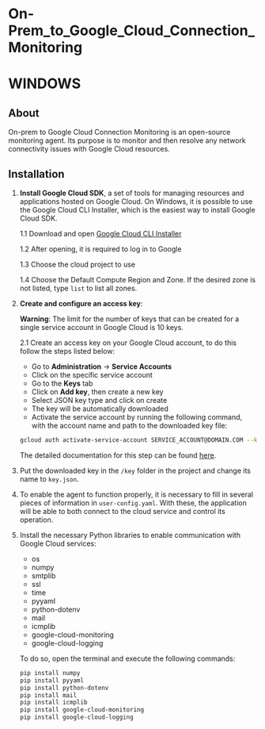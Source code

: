 # On-Prem_to_Google_Cloud_Connection_Monitoring


# WINDOWS

## About

On-prem to Google Cloud Connection Monitoring is an open-source monitoring agent. Its purpose is to monitor and then resolve any network connectivity issues with Google Cloud resources.

## Installation

1. **Install Google Cloud SDK**, a set of tools for managing resources and applications hosted on Google Cloud. On Windows, it is possible to use the Google Cloud CLI Installer, which is the easiest way to install Google Cloud SDK.

    1.1 Download and open [Google Cloud CLI Installer](https://dl.google.com/dl/cloudsdk/channels/rapid/GoogleCloudSDKInstaller.exe)

    1.2 After opening, it is required to log in to Google

    1.3 Choose the cloud project to use

    1.4 Choose the Default Compute Region and Zone. If the desired zone is not listed, type `list` to list all zones.

2. **Create and configure an access key**:

    **Warning**: The limit for the number of keys that can be created for a single service account in Google Cloud is 10 keys.

    2.1 Create an access key on your Google Cloud account, to do this follow the steps listed below:

    - Go to **Administration** -> **Service Accounts**
    - Click on the specific service account
    - Go to the **Keys** tab
    - Click on **Add key**, then create a new key
    - Select JSON key type and click on create
    - The key will be automatically downloaded
    - Activate the service account by running the following command, with the account name and path to the downloaded key file:
    
    ```bash
    gcloud auth activate-service-account SERVICE_ACCOUNT@DOMAIN.COM --key-file=/path/key.json
    ```

    The detailed documentation for this step can be found [here](https://cloud.google.com/sdk/gcloud/reference/auth/activate-service-account).

3. Put the downloaded key in the `/key` folder in the project and change its name to `key.json`.

4. To enable the agent to function properly, it is necessary to fill in several pieces of information in `user-config.yaml`. With these, the application will be able to both connect to the cloud service and control its operation.

5. Install the necessary Python libraries to enable communication with Google Cloud services:

    - os
    - numpy
    - smtplib
    - ssl
    - time
    - pyyaml
    - python-dotenv
    - mail
    - icmplib
    - google-cloud-monitoring
    - google-cloud-logging

    To do so, open the terminal and execute the following commands:

    ```bash
    pip install numpy
    pip install pyyaml
    pip install python-dotenv
    pip install mail
    pip install icmplib
    pip install google-cloud-monitoring
    pip install google-cloud-logging
    ```
```
